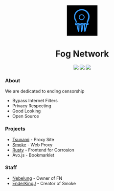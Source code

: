 <p align="center">
<img width="100px" src="../img/FN.svg">
</p>

<h1 align="center">Fog Network</h1>

<p align="center">
<a href="https://discord.gg/"><img height="30px" src="https://img.shields.io/badge/Discord-7289DA?style=for-the-badge&logo=discord&logoColor=white"><img></a>
<a href="https://github.com/FogNetwork"><img height="30px" src="https://img.shields.io/badge/GitHub-100000?style=for-the-badge&logo=github&logoColor=white"><img></a>
<a href="https://replit.com/@FogNetwork"><img height="30px" src="https://img.shields.io/badge/replit-667881?style=for-the-badge&logo=replit&logoColor=white"><img></a>
</p>

### About
We are dedicated to ending censorship
- Bypass Internet Filters
- Privacy Respecting
- Good Looking
- Open Source

### Projects
- [Tsunami](https://github.com/FogNetwork/Tsunami) - Proxy Site
- [Smoke](https://github.com/FogNetwork/Smoke) - Web Proxy
- [Rusty](https://github.com/FogNetwork/Rusty) - Frontend for Corrosion
- Avo.js - Bookmarklet

### Staff
- [Nebelung](https://github.com/Nebelung-Dev) - Owner of FN
- [EnderKingJ](https://github.com/EnderKingJ) - Creator of Smoke
